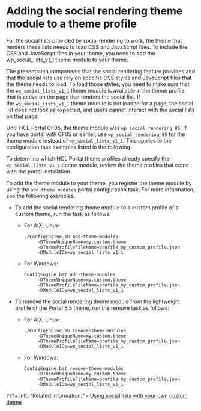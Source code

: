 # Adding the social rendering theme module to a theme profile

For the social lists provided by social rendering to work, the theme that renders these lists needs to load CSS and JavaScript files. To include the CSS and JavaScript files in your theme, you need to add the wp\_social\_lists\_v1\_1 theme module to your theme.

The presentation components that the social rendering feature provides and that the social lists use rely on specific CSS styles and JavaScript files that the theme needs to load. To load those styles, you need to make sure that the `wp_social_lists_v1_1` theme module is available in the theme profile that is active on the page that renders the social list. If the `wp_social_lists_v1_1` theme module is not loaded for a page, the social list does not look as expected, and users cannot interact with the social lists on that page.

Until HCL Portal CF05, the theme module was `wp_social_rendering_85`. If you have portal with CF05 or earlier, use `wp_social_rendering_85` for the theme module instead of `wp_social_lists_v1_1`. This applies to the configuration task examples listed in the following.

To determine which HCL Portal theme profiles already specify the `wp_social_lists_v1_1` theme module, review the theme profiles that come with the portal installation.

To add the theme module to your theme, you register the theme module by using the `add-theme-modules` portal configuration task. For more information, see the following examples.

-   To add the social rendering theme module to a custom profile of a custom theme, run the task as follows:
    -   For AIX, Linux:

        ```
        ./ConfigEngine.sh add-theme-modules 
             -DThemeUniqueName=my.custom.theme
             -DThemeProfileFileName=profile_my_custom_profile.json 
             -DModuleIDs=wp_social_lists_v1_1
        
        ```

    -   For Windows:

        ```
        ConfigEngine.bat add-theme-modules 
             -DThemeUniqueName=my.custom.theme
             -DThemeProfileFileName=profile_my_custom_profile.json 
             -DModuleIDs=wp_social_lists_v1_1
        
        ```

-   To remove the social rendering theme module from the lightweight profile of the Portal 8.5 theme, run the remove task as follows:
    -   For AIX, Linux:

        ```
        ./ConfigEngine.sh remove-theme-modules 
             -DThemeUniqueName=my.custom.theme 
             -DThemeProfileFileName=profile_my_custom_profile.json 
             -DModuleIDs=wp_social_lists_v1_1
        
        ````

    -   For Windows:

        ```
        ConfigEngine.bat remove-theme-modules 
             -DThemeUniqueName=my.custom.theme 
             -DThemeProfileFileName=profile_my_custom_profile.json 
             -DModuleIDs=wp_social_lists_v1_1
        
        ```



???+ info "Related information:"
    - [Using social lists with your own custom theme](../working_with_social_objects/soc_rendr_use_oob_socl_list_wcusthm.md)

